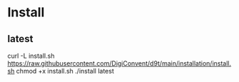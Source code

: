 # Install

## latest

curl -L install.sh https://raw.githubusercontent.com/DigiConvent/d9t/main/installation/install.sh
chmod +x install.sh
./install latest
